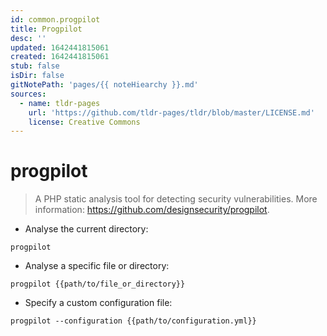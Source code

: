 ```yaml
---
id: common.progpilot
title: Progpilot
desc: ''
updated: 1642441815061
created: 1642441815061
stub: false
isDir: false
gitNotePath: 'pages/{{ noteHiearchy }}.md'
sources:
  - name: tldr-pages
    url: 'https://github.com/tldr-pages/tldr/blob/master/LICENSE.md'
    license: Creative Commons
---
```

# progpilot

> A PHP static analysis tool for detecting security vulnerabilities.
> More information: <https://github.com/designsecurity/progpilot>.

- Analyse the current directory:

`progpilot`

- Analyse a specific file or directory:

`progpilot {{path/to/file_or_directory}}`

- Specify a custom configuration file:

`progpilot --configuration {{path/to/configuration.yml}}`

